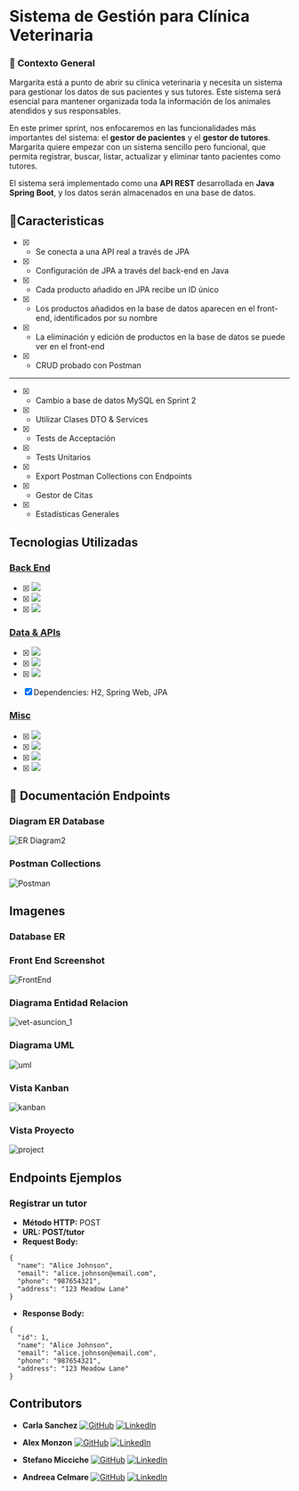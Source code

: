 # Sistema de Gestión para Clínica Veterinaria

### 🏁 **Contexto General**

Margarita está a punto de abrir su clínica veterinaria y necesita un sistema para gestionar los datos de sus pacientes y sus tutores. Este sistema será esencial para mantener organizada toda la información de los animales atendidos y sus responsables.

En este primer sprint, nos enfocaremos en las funcionalidades más importantes del sistema: el **gestor de pacientes** y el **gestor de tutores**. Margarita quiere empezar con un sistema sencillo pero funcional, que permita registrar, buscar, listar, actualizar y eliminar tanto pacientes como tutores.

El sistema será implementado como una **API REST** desarrollada en **Java Spring Boot**, y los datos serán almacenados en una base de datos.


## 📍Caracteristicas
- [x] - Se conecta a una API real a través de JPA
- [x] - Configuración de JPA a través del back-end en Java
- [x] - Cada producto añadido en JPA recibe un ID único
- [x] - Los productos añadidos en la base de datos aparecen en el front-end, identificados por su nombre
- [x] - La eliminación y edición de productos en la base de datos se puede ver en el front-end
- [x] - CRUD probado con Postman
-------------------------------------------------
- [x] - Cambio a base de datos MySQL en Sprint 2
- [x] - Utilizar Clases DTO & Services
- [x] - Tests de Acceptación
- [x] - Tests Unitarios
- [x] - Export Postman Collections con Endpoints
- [x] - Gestor de Citas
- [x] - Estadísticas Generales
      

## Tecnologias Utilizadas


### <ins>Back End</ins>
- [x] <img src="https://img.shields.io/badge/Intellij Idea-000?logo=intellij-idea&style=for-the-badge"/> 

- [x] <img src= "https://img.shields.io/badge/Java-ED8B00?style=for-the-badge&logo=openjdk&logoColor=white"/>

- [x] <img src= "https://badgen.net/badge/icon/maven?icon=maven&label"/>


### <ins>Data & APIs</ins>

- [x] <img src= "https://img.shields.io/badge/spring-%236DB33F.svg?style=for-the-badge&logo=spring&logoColor=white"/>

- [x] <img src= "https://img.shields.io/badge/mysql-4479A1.svg?style=for-the-badge&logo=mysql&logoColor=white"/>

- [x] <img src= "https://img.shields.io/badge/Postman-FF6C37?style=for-the-badge&logo=postman&logoColor=white"/>

- [x] Dependencies: H2, Spring Web, JPA


### <ins>Misc</ins>

- [x] <img src="https://img.shields.io/badge/git-%23F05033.svg?style=for-the-badge&logo=git&logoColor=white"/>

- [x] <img src= "https://img.shields.io/badge/github-%23121011.svg?&style=for-the-badge&logo=github&logoColor=white"/>

- [x] <img src= "https://shields.io/badge/simple__diarizer-Trello-blue?logo=Trello&style=flat"/>

- [x] <img src= "https://img.shields.io/badge/Lucid-282C33?logo=lucid&logoColor=fff&style=for-the-badge"/>


## 🌈 Documentación Endpoints

### Diagram ER Database
![ER Diagram2](https://github.com/aSACo-FactoriaF5/ClinicaVeterinaria_Asuncion/blob/main/Images/ER%20Diagram2.png)

### Postman Collections
![Postman](https://github.com/aSACo-FactoriaF5/ClinicaVeterinaria_Asuncion/blob/main/Images/Postman%20Collections.png)


## Imagenes

### Database ER


### Front End Screenshot
![FrontEnd](https://github.com/aSACo-FactoriaF5/ClinicaVeterinaria_Asuncion/blob/main/Images/Inicio%20Frontend.png)


### **Diagrama Entidad Relacion**
![vet-asuncion_1](https://github.com/user-attachments/assets/29b1ca2f-803b-47ad-abe8-beab43e00b93)

### **Diagrama UML**
![uml](https://github.com/aSACo-FactoriaF5/ClinicaVeterinaria_Asuncion/blob/main/Images/UML%20Vet%20Clinic.drawio.png)


### **Vista Kanban**
![kanban](https://github.com/aSACo-FactoriaF5/ClinicaVeterinaria_Asuncion/blob/main/Images/Kanban%20View.png)


### **Vista Proyecto**
![project](https://github.com/aSACo-FactoriaF5/ClinicaVeterinaria_Asuncion/blob/main/Images/Project%20View.png)


## Endpoints Ejemplos

### **Registrar un tutor**

- **Método HTTP:** POST
- **URL: POST/tutor**
- **Request Body:**

```
{
  "name": "Alice Johnson",
  "email": "alice.johnson@email.com",
  "phone": "987654321",
  "address": "123 Meadow Lane"
}

```
- **Response Body:**

```
{
  "id": 1,
  "name": "Alice Johnson",
  "email": "alice.johnson@email.com",
  "phone": "987654321",
  "address": "123 Meadow Lane"
}

```
  

## Contributors
- **Carla Sanchez**
  [<img src="https://img.shields.io/badge/github-%23121011.svg?&style=for-the-badge&logo=github&logoColor=white" alt="GitHub" />](https://github.com/Carlassanchez24)
  [<img src="https://img.shields.io/badge/LinkedIn-0077B5?style=for-the-badge&logo=linkedin&logoColor=white" alt="LinkedIn" />](https://www.linkedin.com/in/carla-sanchez24/)
  
- **Alex Monzon**
  [<img src="https://img.shields.io/badge/github-%23121011.svg?&style=for-the-badge&logo=github&logoColor=white" alt="GitHub" />](https://github.com/AlexMonzdev)
  [<img src="https://img.shields.io/badge/LinkedIn-0077B5?style=for-the-badge&logo=linkedin&logoColor=white" alt="LinkedIn" />](https://www.linkedin.com/in/alexmonzon/)
  
- **Stefano Micciche**
  [<img src="https://img.shields.io/badge/github-%23121011.svg?&style=for-the-badge&logo=github&logoColor=white" alt="GitHub" />](https://github.com/StefanoMicciche)
[<img src="https://img.shields.io/badge/LinkedIn-0077B5?style=for-the-badge&logo=linkedin&logoColor=white" alt="LinkedIn" />](https://www.linkedin.com/in/stefano-micciche-48949021b/)

- **Andreea Celmare**
  [<img src="https://img.shields.io/badge/github-%23121011.svg?&style=for-the-badge&logo=github&logoColor=white" alt="GitHub" />](https://github.com/andreeaclmr) [<img src="https://img.shields.io/badge/LinkedIn-0077B5?style=for-the-badge&logo=linkedin&logoColor=white" alt="LinkedIn" />](https://www.linkedin.com/in/andreea-alina-celmare/)
